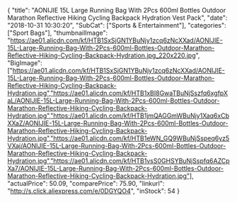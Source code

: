 {
	"title": "AONIJIE 15L Large Running Bag With 2Pcs 600ml Bottles Outdoor Marathon Reflective Hiking Cycling Backpack Hydration Vest Pack",
	"date": "2018-10-31 10:30:20",
	"SubCat": ["Sports & Entertainment"],
	"categories": ["Sport Bags"],
	"thumbnailImage": "https://ae01.alicdn.com/kf/HTB1SxSjGN1YBuNjy1zcq6zNcXXad/AONIJIE-15L-Large-Running-Bag-With-2Pcs-600ml-Bottles-Outdoor-Marathon-Reflective-Hiking-Cycling-Backpack-Hydration.jpg_220x220.jpg",
	"BigImage": ["https://ae01.alicdn.com/kf/HTB1SxSjGN1YBuNjy1zcq6zNcXXad/AONIJIE-15L-Large-Running-Bag-With-2Pcs-600ml-Bottles-Outdoor-Marathon-Reflective-Hiking-Cycling-Backpack-Hydration.jpg","https://ae01.alicdn.com/kf/HTB1xBI8GwaTBuNjSszfq6xgfpXaL/AONIJIE-15L-Large-Running-Bag-With-2Pcs-600ml-Bottles-Outdoor-Marathon-Reflective-Hiking-Cycling-Backpack-Hydration.jpg","https://ae01.alicdn.com/kf/HTB1jmQAGGmWBuNjy1Xaq6xCbXXaZ/AONIJIE-15L-Large-Running-Bag-With-2Pcs-600ml-Bottles-Outdoor-Marathon-Reflective-Hiking-Cycling-Backpack-Hydration.jpg","https://ae01.alicdn.com/kf/HTB1eWN_GQ9WBuNjSspeq6yz5VXaj/AONIJIE-15L-Large-Running-Bag-With-2Pcs-600ml-Bottles-Outdoor-Marathon-Reflective-Hiking-Cycling-Backpack-Hydration.jpg","https://ae01.alicdn.com/kf/HTB1vsS0GHSYBuNjSspfq6AZCpXa7/AONIJIE-15L-Large-Running-Bag-With-2Pcs-600ml-Bottles-Outdoor-Marathon-Reflective-Hiking-Cycling-Backpack-Hydration.jpg"],
	"actualPrice": 50.09,
	"comparePrice": 75.90,
	"linkurl": "http://s.click.aliexpress.com/e/0DGYQO4",
	"inStock": 54
}
